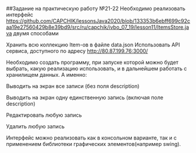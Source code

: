 ##Задание на практическую работу №21-22
Необходимо реализовать интерфейс https://github.com/CAPCHIK/lessonsJava2020/blob/133353b6ebff699c92caa19e27560429b8e39bd9/src/ru/capchik/ivbo_07_19/lesson11/ItemsStore.java двумя способами

Хранить всю коллекцию Item-ов в файле data.json Использовать API сервиса, доступного по адресу http://80.87.199.76:3000/

Необходимо создать программу, при запуске которой можно будет выбрать, какую реализацию использовать, и в дальнейшем работать с хранилищем данных. А именно:

Выводить на экран все записи (без поля description)

Выводить на экран одну единственную запись (включая поле description)

Редактировать любую запись

Удалить любую запись

Интерфейс можно реализовать как в консольном варианте, так и с применением библиотеки графических элементов(например swing).